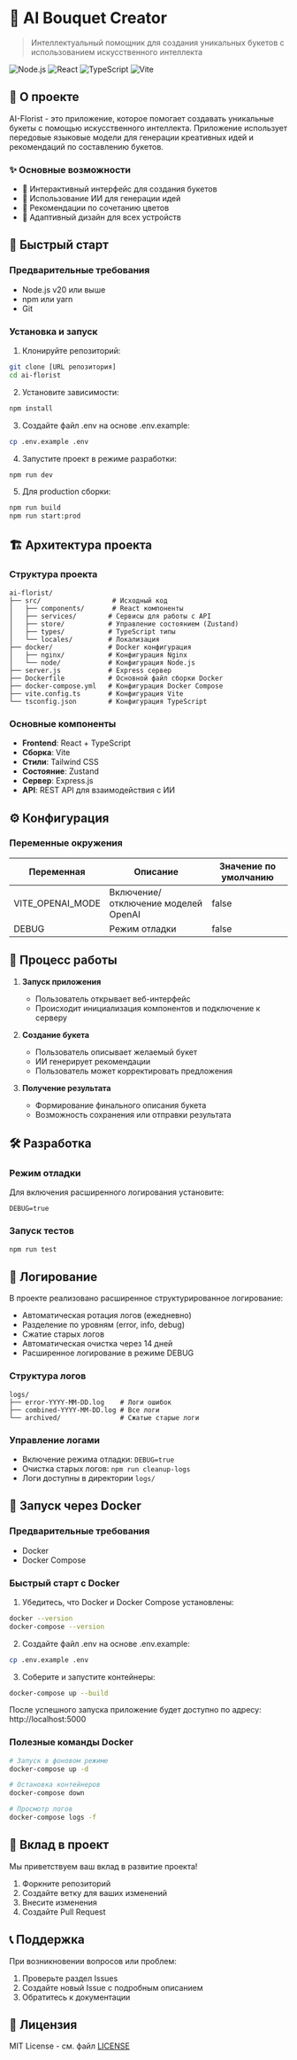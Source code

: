 # 🌸 AI Bouquet Creator

> Интеллектуальный помощник для создания уникальных букетов с использованием искусственного интеллекта

![Node.js](https://img.shields.io/badge/Node.js-v20-green)
![React](https://img.shields.io/badge/React-v18-blue)
![TypeScript](https://img.shields.io/badge/TypeScript-v5-blue)
![Vite](https://img.shields.io/badge/Vite-v5-purple)

## 📖 О проекте

AI-Florist - это приложение, которое помогает создавать уникальные букеты с помощью искусственного интеллекта. Приложение использует передовые языковые модели для генерации креативных идей и рекомендаций по составлению букетов.

### ✨ Основные возможности

- 🎨 Интерактивный интерфейс для создания букетов
- 🤖 Использование ИИ для генерации идей
- 💐 Рекомендации по сочетанию цветов
- 📱 Адаптивный дизайн для всех устройств

## 🚀 Быстрый старт

### Предварительные требования

- Node.js v20 или выше
- npm или yarn
- Git

### Установка и запуск

1. Клонируйте репозиторий:
```bash
git clone [URL репозитория]
cd ai-florist
```

2. Установите зависимости:
```bash
npm install
```

3. Создайте файл .env на основе .env.example:
```bash
cp .env.example .env
```

4. Запустите проект в режиме разработки:
```bash
npm run dev
```

5. Для production сборки:
```bash
npm run build
npm run start:prod
```

## 🏗 Архитектура проекта

### Структура проекта
```
ai-florist/
├── src/                  # Исходный код
│   ├── components/       # React компоненты
│   ├── services/        # Сервисы для работы с API
│   ├── store/           # Управление состоянием (Zustand)
│   ├── types/           # TypeScript типы
│   └── locales/         # Локализация
├── docker/              # Docker конфигурация
│   ├── nginx/           # Конфигурация Nginx
│   └── node/            # Конфигурация Node.js
├── server.js            # Express сервер
├── Dockerfile           # Основной файл сборки Docker
├── docker-compose.yml   # Конфигурация Docker Compose
├── vite.config.ts       # Конфигурация Vite
└── tsconfig.json        # Конфигурация TypeScript
```

### Основные компоненты

- **Frontend**: React + TypeScript
- **Сборка**: Vite
- **Стили**: Tailwind CSS
- **Состояние**: Zustand
- **Сервер**: Express.js
- **API**: REST API для взаимодействия с ИИ

## ⚙️ Конфигурация

### Переменные окружения

| Переменная | Описание | Значение по умолчанию |
|------------|----------|----------------------|
| VITE_OPENAI_MODE | Включение/отключение моделей OpenAI | false |
| DEBUG | Режим отладки | false |

## 🔄 Процесс работы

1. **Запуск приложения**
   - Пользователь открывает веб-интерфейс
   - Происходит инициализация компонентов и подключение к серверу

2. **Создание букета**
   - Пользователь описывает желаемый букет
   - ИИ генерирует рекомендации
   - Пользователь может корректировать предложения

3. **Получение результата**
   - Формирование финального описания букета
   - Возможность сохранения или отправки результата

## 🛠 Разработка

### Режим отладки

Для включения расширенного логирования установите:
```env
DEBUG=true
```

### Запуск тестов
```bash
npm run test
```

## 📝 Логирование

В проекте реализовано расширенное структурированное логирование:

- Автоматическая ротация логов (ежедневно)
- Разделение по уровням (error, info, debug)
- Сжатие старых логов
- Автоматическая очистка через 14 дней
- Расширенное логирование в режиме DEBUG

### Структура логов

```
logs/
├── error-YYYY-MM-DD.log    # Логи ошибок
├── combined-YYYY-MM-DD.log # Все логи
└── archived/               # Сжатые старые логи
```

### Управление логами

- Включение режима отладки: `DEBUG=true`
- Очистка старых логов: `npm run cleanup-logs`
- Логи доступны в директории `logs/`

## 🤝 Запуск через Docker

### Предварительные требования

- Docker
- Docker Compose

### Быстрый старт с Docker

1. Убедитесь, что Docker и Docker Compose установлены:
```bash
docker --version
docker-compose --version
```

2. Создайте файл .env на основе .env.example:
```bash
cp .env.example .env
```

3. Соберите и запустите контейнеры:
```bash
docker-compose up --build
```

После успешного запуска приложение будет доступно по адресу: http://localhost:5000

### Полезные команды Docker

```bash
# Запуск в фоновом режиме
docker-compose up -d

# Остановка контейнеров
docker-compose down

# Просмотр логов
docker-compose logs -f
```

## 🤝 Вклад в проект

Мы приветствуем ваш вклад в развитие проекта! 

1. Форкните репозиторий
2. Создайте ветку для ваших изменений
3. Внесите изменения
4. Создайте Pull Request

## 📞 Поддержка

При возникновении вопросов или проблем:
1. Проверьте раздел Issues
2. Создайте новый Issue с подробным описанием
3. Обратитесь к документации

## 📄 Лицензия

MIT License - см. файл [LICENSE](LICENSE)